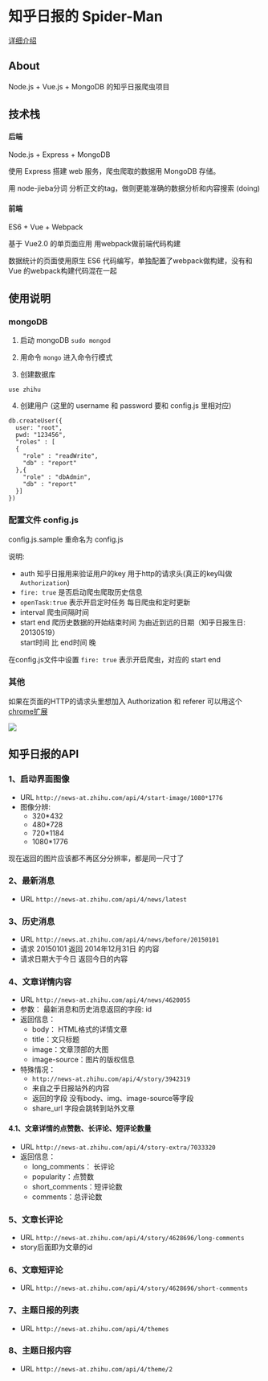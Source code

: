 # 知乎日报的 Spider-Man

[详细介绍](https://github.com/ccforward/cc/issues/45)

## About

Node.js + Vue.js + MongoDB 的知乎日报爬虫项目

## 技术栈

#### 后端

Node.js + Express + MongoDB

使用 Express 搭建 web 服务，爬虫爬取的数据用 MongoDB 存储。


用 node-jieba分词 分析正文的tag，做则更能准确的数据分析和内容搜索 (doing)

#### 前端

ES6 + Vue + Webpack

基于 Vue2.0 的单页面应用 用webpack做前端代码构建

数据统计的页面使用原生 ES6 代码编写，单独配置了webpack做构建，没有和 Vue 的webpack构建代码混在一起

## 使用说明

### mongoDB

1. 启动 mongoDB `sudo mongod`

2. 用命令 `mongo`  进入命令行模式

3. 创建数据库

```shell
use zhihu
```

4. 创建用户 (这里的 username 和 password 要和 config.js 里相对应)

```shell
db.createUser({
  user: "root",
  pwd: "123456",
  "roles" : [
  {
    "role" : "readWrite",
    "db" : "report"
  },{
    "role" : "dbAdmin",
    "db" : "report"
  }]
})
```

### 配置文件 config.js

config.js.sample 重命名为 config.js

说明:

* auth 知乎日报用来验证用户的key 用于http的请求头(真正的key叫做 `Authorization`)
* `fire: true` 是否启动爬虫爬取历史信息
* `openTask:true` 表示开启定时任务  每日爬虫和定时更新
* interval 爬虫间隔时间
* start end  爬历史数据的开始结束时间 为由近到远的日期（知乎日报生日: 20130519）  
  start时间 比 end时间 晚

在config.js文件中设置 `fire: true`  表示开启爬虫，对应的 start end 



### 其他

如果在页面的HTTP的请求头里想加入 Authorization 和 referer 可以用这个 [chrome扩展](https://github.com/ccforward/C-Header)

![](http://ww2.sinaimg.cn/large/7853084cjw1f6wvzw1utxj208w0bhjrp.jpg)

## 知乎日报的API

### 1、启动界面图像

* URL `http://news-at.zhihu.com/api/4/start-image/1080*1776`
* 图像分辨:
	* 320*432
	* 480*728
	* 720*1184
	* 1080*1776

现在返回的图片应该都不再区分分辨率，都是同一尺寸了
	
### 2、最新消息
* URL `http://news-at.zhihu.com/api/4/news/latest`


### 3、历史消息
* URL `http://news.at.zhihu.com/api/4/news/before/20150101`
* 请求 20150101 返回 2014年12月31日 的内容
* 请求日期大于今日 返回今日的内容

### 4、文章详情内容
* URL `http://news-at.zhihu.com/api/4/news/4620055`
* 参数： 最新消息和历史消息返回的字段: id
* 返回信息：
	* body： HTML格式的详情文章
	* title：文只标题
	* image：文章顶部的大图
	* image-source：图片的版权信息
* 特殊情况：
	* `http://news-at.zhihu.com/api/4/story/3942319`
	* 来自之乎日报站外的内容
	* 返回的字段 没有body、img、image-source等字段
	* share_url 字段会跳转到站外文章

#### 4.1、文章详情的点赞数、长评论、短评论数量
* URL `http://news-at.zhihu.com/api/4/story-extra/7033320`
* 返回信息：
	* long_comments： 长评论
	* popularity：点赞数
	* short_comments：短评论数
	* comments：总评论数

### 5、文章长评论
* URL `http://news-at.zhihu.com/api/4/story/4628696/long-comments` 
* story后面即为文章的id

### 6、文章短评论
* URL `http://news-at.zhihu.com/api/4/story/4628696/short-comments` 

### 7、主题日报的列表
* URL `http://news-at.zhihu.com/api/4/themes`

### 8、主题日报内容
* URL `http://news-at.zhihu.com/api/4/theme/2`





